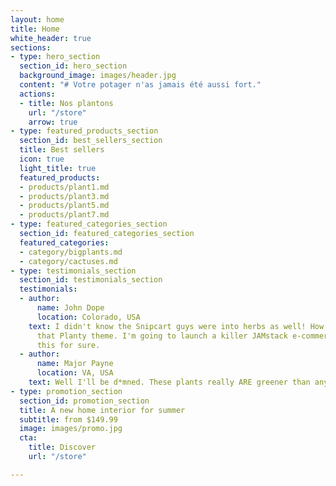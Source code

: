 ```yaml
---
layout: home
title: Home
white_header: true
sections:
- type: hero_section
  section_id: hero_section
  background_image: images/header.jpg
  content: "# Votre potager n'as jamais été aussi fort."
  actions:
  - title: Nos plantons
    url: "/store"
    arrow: true
- type: featured_products_section
  section_id: best_sellers_section
  title: Best sellers
  icon: true
  light_title: true
  featured_products:
  - products/plant1.md
  - products/plant3.md
  - products/plant5.md
  - products/plant7.md
- type: featured_categories_section
  section_id: featured_categories_section
  featured_categories:
  - category/bigplants.md
  - category/cactuses.md
- type: testimonials_section
  section_id: testimonials_section
  testimonials:
  - author:
      name: John Dope
      location: Colorado, USA
    text: I didn't know the Snipcart guys were into herbs as well! How beautiful is
      that Planty theme. I'm going to launch a killer JAMstack e-commerce store using
      this for sure.
  - author:
      name: Major Payne
      location: VA, USA
    text: Well I'll be d*mned. These plants really ARE greener than any of my recruits.
- type: promotion_section
  section_id: promotion_section
  title: A new home interior for summer
  subtitle: from $149.99
  image: images/promo.jpg
  cta:
    title: Discover
    url: "/store"

---
```

